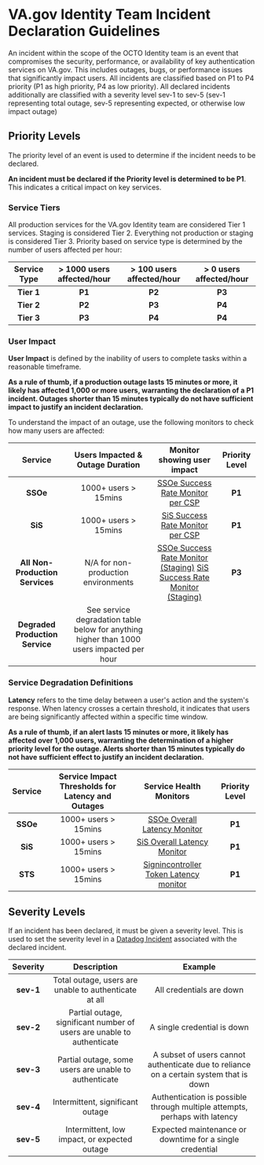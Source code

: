 # **VA.gov Identity Team Incident Declaration Guidelines**

An incident within the scope of the OCTO Identity team is an event that compromises the security, performance, or availability of key authentication services on VA.gov. This includes outages, bugs, or performance issues that significantly impact users. All incidents are classified based on P1 to P4 priority (P1 as high priority, P4 as low priority). All declared incidents additionally are classified with a severity level sev-1 to sev-5 (sev-1 representing total outage, sev-5 representing expected, or otherwise low impact outage)


## **Priority Levels**

The priority level of an event is used to determine if the incident needs to be declared.

**An incident must be declared if the Priority level is determined to be P1**. This indicates a critical impact on key services. 

### **Service Tiers**
All production services for the VA.gov Identity team are considered Tier 1 services. Staging is considered Tier 2\. Everything not production or staging is considered Tier 3\. Priority based on service type is determined by the number of users affected per hour:

| Service Type | \> 1000 users affected/hour | \> 100 users affected/hour | \> 0 users affected/hour |
| :---: | :---: | :---: | :---: |
| **Tier 1**  | **P1** | **P2** | **P3** |
| **Tier 2**  | **P2** | **P3** | **P4** |
| **Tier 3** | **P3** | **P4** | **P4** |

### **User Impact**

**User Impact** is defined by the inability of users to complete tasks within a reasonable timeframe. 

**As a rule of thumb, if a production outage lasts 15 minutes or more, it likely has affected 1,000 or more users, warranting the declaration of a P1 incident. Outages shorter than 15 minutes typically do not have sufficient impact to justify an incident declaration.**

To understand the impact of an outage, use the following monitors to check how many users are affected:

| Service |  Users Impacted & Outage Duration | Monitor showing user impact | Priority Level |
| :---: | :---: | :---: | :---: |
| **SSOe** | 1000+ users > 15mins | [SSOe Success Rate Monitor per CSP](https://vagov.ddog-gov.com/monitors/89113?view=spans) | **P1** |
| **SiS** | 1000+ users > 15mins | [SiS Success Rate Monitor per CSP](https://vagov.ddog-gov.com/monitors/104510?view=spans) | **P1** |
| **All Non-Production Services** | N/A for non-production environments | [SSOe Success Rate Monitor (Staging)](https://vagov.ddog-gov.com/monitors/255770?view=spans) [SiS Success Rate Monitor (Staging)](https://vagov.ddog-gov.com/monitors/255910?view=spans) | **P3** |
| **Degraded Production Service** | See service degradation table below for anything higher than 1000 users impacted per hour |  |  |

### **Service Degradation Definitions**

**Latency** refers to the time delay between a user's action and the system's response. When latency crosses a certain threshold, it indicates that users are being significantly affected within a specific time window.

 **As a rule of thumb, if an alert lasts 15 minutes or more, it likely has affected over 1,000 users, warranting the determination of a higher priority level for the outage. Alerts shorter than 15 minutes typically do not have sufficient effect to justify an incident declaration.** 

| Service | Service Impact Thresholds for Latency and Outages | Service Health Monitors | Priority Level |
| :---: | :---: | :---: | :---: |
| **SSOe** | 1000+ users > 15mins | [SSOe Overall Latency Monitor](https://vagov.ddog-gov.com/monitors/200801?view=spans) | **P1** |
| **SiS** | 1000+ users > 15mins | [SiS Overall Latency Monitor](https://vagov.ddog-gov.com/monitors/96117?view=spans)  | **P1** |
| **STS** | 1000+ users > 15mins | [Signincontroller Token Latency monitor](https://vagov.ddog-gov.com/monitors/96118?view=spans) | **P1** |


## **Severity Levels**

If an incident has been declared, it must be given a severity level. This is used to set the severity level in a [Datadog Incident](http://vagov.ddog-gov.com/incidents) associated with the declared incident.

| Severity | Description | Example |
| :---: | :---: | :---: |
| **sev-1**  | Total outage, users are unable to authenticate at all | All credentials are down |
| **sev-2**  | Partial outage, significant number of users are unable to authenticate | A single credential is down |
| **sev-3**  | Partial outage, some users are unable to authenticate | A subset of users cannot authenticate due to reliance on a certain system that is down |
| **sev-4**  | Intermittent, significant outage | Authentication is possible through multiple attempts, perhaps with latency |
| **sev-5**  | Intermittent, low impact, or expected outage | Expected maintenance or downtime for a single credential |
